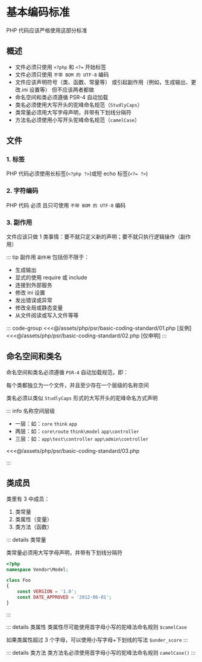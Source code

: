 # 基本编码标准

PHP 代码应该严格使用这部分标准

## 概述

- 文件必须只使用 `<?php` 和 `<?=` 开始标签
- 文件必须只使用 `不带 BOM 的 UTF-8` 编码
- 文件应该声明符号（类、函数、常量等） 或引起副作用（例如，生成输出、更改.ini 设置等） 但不应该两者都做
- 命名空间和类必须遵循 PSR-4 自动加载
- 类名必须使用大写开头的驼峰命名规范（`StudlyCaps`）
- 类常量必须用大写字母声明，并带有下划线分隔符
- 方法名必须使用小写开头驼峰命名规范（`camelCase`）

## 文件

### 1. 标签

PHP 代码必须使用长标签(`<?php ?>`)或短 echo 标签(`<?= ?>`)

### 2. 字符编码

PHP 代码 必须 且只可使用 `不带 BOM 的 UTF-8` 编码

### 3. 副作用

文件应该只做 1 类事情：要不就只定义新的声明；要不就只执行逻辑操作（副作用）

::: tip 副作用
`副作用` 包括但不限于：

- 生成输出
- 显式的使用 require 或 include
- 连接到外部服务
- 修改 ini 设置
- 发出错误或异常
- 修改全局或静态变量
- 从文件阅读或写入文件等等

::: code-group
<<<@/assets/php/psr/basic-coding-standard/01.php [反例]
<<<@/assets/php/psr/basic-coding-standard/02.php [仅申明]
:::

## 命名空间和类名

命名空间和类名必须遵循 `PSR-4` 自动加载规范，即：

每个类都独立为一个文件，并且至少存在一个层级的名称空间

类名必须以类似 `StudlyCaps` 形式的大写开头的驼峰命名方式声明

::: info 名称空间层级

- 一层：如：`core` `think` `app`
- 两层：如：`core\route` `think\model` `app\controller`
- 三层：如：`app\test\controller` `app\admin\controller`

<<<@/assets/php/psr/basic-coding-standard/03.php

:::

## 类成员

类里有 3 中成员：

1. 类常量
2. 类属性（变量）
3. 类方法（函数）

::: details 类常量

类常量必须用大写字母声明，并带有下划线分隔符

```php
<?php
namespace Vendor\Model;

class Foo
{
    const VERSION = '1.0';
    const DATE_APPROVED = '2012-06-01';
}
```

:::

::: details 类属性
类属性尽可能使用首字母小写的驼峰法命名规则 `$camelCase`

如果类属性超过 3 个字母，可以使用小写字母+下划线的写法 `$under_score`
:::

::: details 类方法
类方法名必须使用首字母小写的驼峰法命名规则 `camelCase()`
:::

